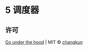 # 5 调度器

## 许可

[Go under the hood](https://github.com/changkun/go-under-the-hood) | MIT &copy; [changkun](https://changkun.de)